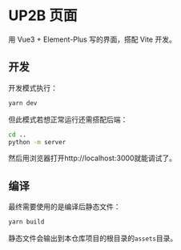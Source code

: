 # UP2B 页面

用 Vue3 + Element-Plus 写的界面，搭配 Vite 开发。

## 开发

开发模式执行：

```bash
yarn dev
```

但此模式若想正常运行还需搭配后端：

```bash
cd ..
python -m server
```

然后用浏览器打开http://localhost:3000就能调试了。

## 编译

最终需要使用的是编译后静态文件：

```bash
yarn build
```

静态文件会输出到本仓库项目的根目录的`assets`目录。

